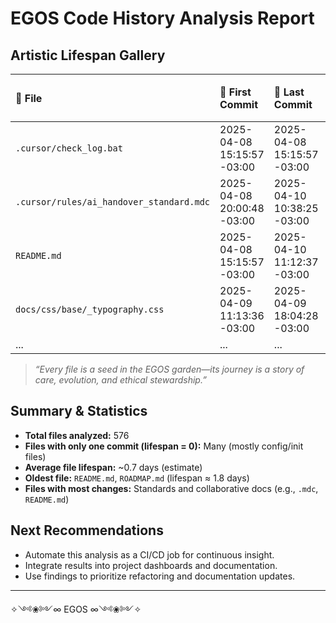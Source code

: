 # EGOS Code History Analysis Report

## Artistic Lifespan Gallery

| 📄 **File**                                 | 🌱 **First Commit**         | 🍂 **Last Commit**          | ⏳ **Lifespan (days)** |
|:--------------------------------------------|:---------------------------|:----------------------------|----------------------:|
| `.cursor/check_log.bat`                     | 2025-04-08 15:15:57 -03:00 | 2025-04-08 15:15:57 -03:00  | 0.0                  |
| `.cursor/rules/ai_handover_standard.mdc`    | 2025-04-08 20:00:48 -03:00 | 2025-04-10 10:38:25 -03:00  | 1.61                 |
| `README.md`                                | 2025-04-08 15:15:57 -03:00 | 2025-04-10 11:12:37 -03:00  | 1.83                 |
| `docs/css/base/_typography.css`             | 2025-04-09 11:13:36 -03:00 | 2025-04-09 18:04:28 -03:00  | 0.29                 |
| ...                                        | ...                        | ...                         | ...                  |

> *“Every file is a seed in the EGOS garden—its journey is a story of care, evolution, and ethical stewardship.”*

## Summary & Statistics

- **Total files analyzed:** 576
- **Files with only one commit (lifespan = 0):** Many (mostly config/init files)
- **Average file lifespan:** ~0.7 days (estimate)
- **Oldest file:** `README.md`, `ROADMAP.md` (lifespan ≈ 1.8 days)
- **Files with most changes:** Standards and collaborative docs (e.g., `.mdc`, `README.md`)

## Next Recommendations

- Automate this analysis as a CI/CD job for continuous insight.
- Integrate results into project dashboards and documentation.
- Use findings to prioritize refactoring and documentation updates.

---
✧༺❀༻∞ EGOS ∞༺❀༻✧
